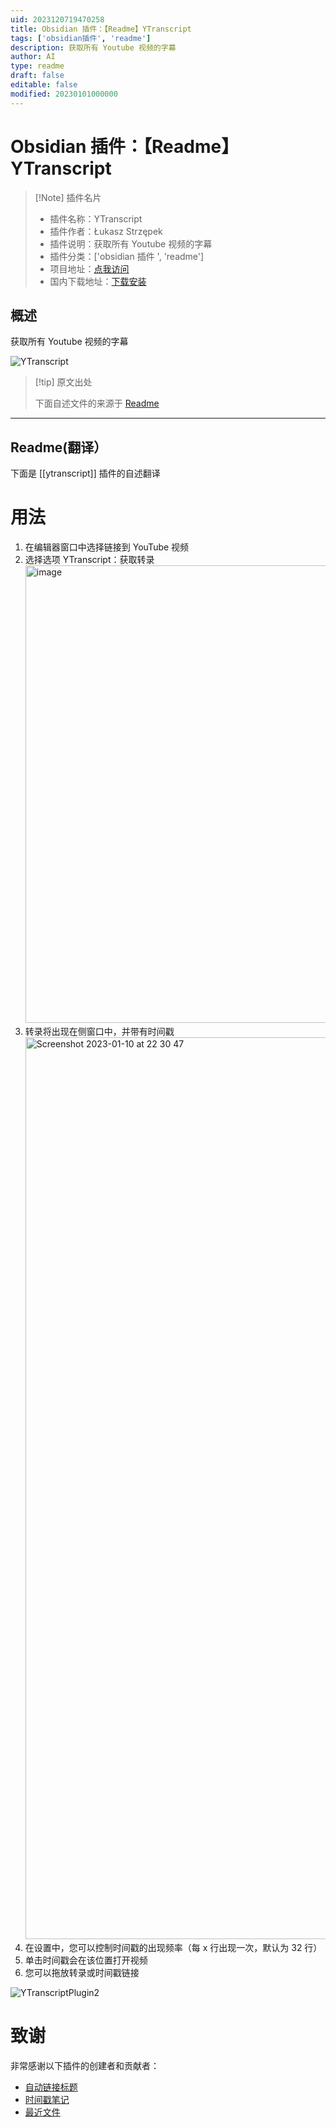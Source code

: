 ```yaml
---
uid: 2023120719470258
title: Obsidian 插件：【Readme】YTranscript
tags: ['obsidian插件', 'readme']
description: 获取所有 Youtube 视频的字幕
author: AI
type: readme
draft: false
editable: false
modified: 20230101000000
---
```


# Obsidian 插件：【Readme】YTranscript

> [!Note] 插件名片
> - 插件名称：YTranscript
> - 插件作者：Łukasz Strzępek
> - 插件说明：获取所有 Youtube 视频的字幕
> - 插件分类：['obsidian 插件 ', 'readme']
> - 项目地址：[点我访问](https://github.com/lstrzepek/obsidian-yt-transcript)
> - 国内下载地址：[下载安装](https://pkmer.cn/products/plugin/pluginMarket/?ytranscript)

## 概述

获取所有 Youtube 视频的字幕

![YTranscript](https://cdn.pkmer.cn/covers/ytranscript.gif)

> [!tip] 原文出处
>
>下面自述文件的来源于 [Readme](https://ghproxy.net/https://raw.githubusercontent.com/lstrzepek/obsidian-yt-transcript/master/README.md)
>

---

## Readme(翻译）

下面是 [[ytranscript]] 插件的自述翻译

# 用法

1. 在编辑器窗口中选择链接到 YouTube 视频
2. 选择选项 YTranscript：获取转录 <img width="732" alt="image" src="https://user-images.githubusercontent.com/185352/211156960-8e9ae258-312a-4df6-acaf-d86eb69783fc.png">
3. 转录将出现在侧窗口中，并带有时间戳 <img width="1443" alt="Screenshot 2023-01-10 at 22 30 47" src="https://user-images.githubusercontent.com/185352/211666716-10df23de-d109-4143-af5d-223a60d0469c.png">
4. 在设置中，您可以控制时间戳的出现频率（每 x 行出现一次，默认为 32 行）
5. 单击时间戳会在该位置打开视频
6. 您可以拖放转录或时间戳链接

![YTranscriptPlugin2](https://cdn.pkmer.cn/covers/ytranscript_1_0.gif)

# 致谢

非常感谢以下插件的创建者和贡献者：

- [自动链接标题](https://github.com/zolrath/obsidian-auto-link-title)
- [时间戳笔记](https://github.com/juliang22/ObsidianTimestampNotes)
- [最近文件](https://github.com/tgrosinger/recent-files-obsidian)



